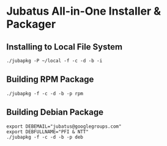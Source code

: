 Jubatus All-in-One Installer & Packager
=======================================

Installing to Local File System
-------------------------------

```
./jubapkg -P ~/local -f -c -d -b -i
```

Building RPM Package
--------------------

```
./jubapkg -f -c -d -b -p rpm
```

Building Debian Package
-----------------------

```
export DEBEMAIL="jubatus@googlegroups.com"
export DEBFULLNAME="PFI & NTT"
./jubapkg -f -c -d -b -p deb
```
